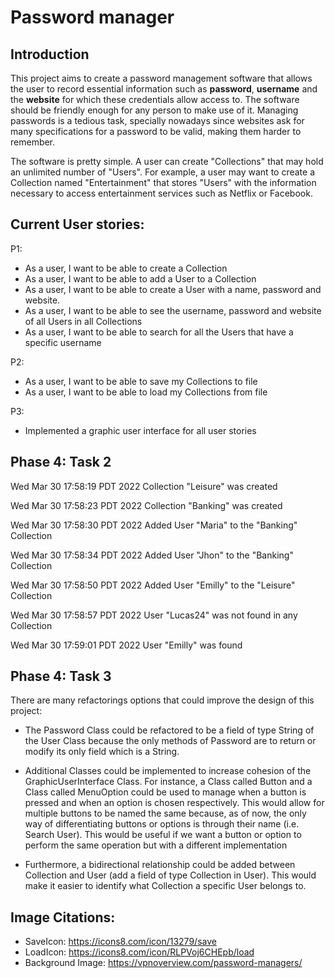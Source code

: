 # Password manager 

## Introduction
This project aims to create a password management software that allows the user to record essential information such as **password**, **username** 
and the **website** for which these credentials allow access to. The software should be friendly enough for any person to make use of it.
Managing passwords is a tedious task, specially nowadays since websites ask for many specifications for a password to be valid, making them
harder to remember.

The software is pretty simple. A user can create "Collections" that may hold an unlimited number of "Users". 
For example, a user may want to create a Collection named "Entertainment" that stores "Users" with the information necessary to access
entertainment services such as Netflix or Facebook.


## Current User stories:
P1:
- As a user, I want to be able to create a Collection
- As a user, I want to be able to add a User to a Collection
- As a user, I want to be able to create a User with a name, password and website.
- As a user, I want to be able to see the username, password and website of all Users in all Collections
- As a user, I want to be able to search for all the Users that have a specific username

P2:
- As a user, I want to be able to save my Collections to file
- As a user, I want to be able to load my Collections from file

P3:
- Implemented a graphic user interface for all user stories



## Phase 4: Task 2
Wed Mar 30 17:58:19 PDT 2022
Collection "Leisure" was created

Wed Mar 30 17:58:23 PDT 2022
Collection "Banking" was created

Wed Mar 30 17:58:30 PDT 2022
Added User "Maria" to the "Banking" Collection

Wed Mar 30 17:58:34 PDT 2022
Added User "Jhon" to the "Banking" Collection

Wed Mar 30 17:58:50 PDT 2022
Added User "Emilly" to the "Leisure" Collection

Wed Mar 30 17:58:57 PDT 2022
User "Lucas24" was not found in any Collection

Wed Mar 30 17:59:01 PDT 2022
User "Emilly" was found

## Phase 4: Task 3
There are many refactorings options that could improve the design of this project: 
- The Password Class could be refactored to be a field of type String of the User Class because the only methods of Password are to return or modify its 
only field which is a String. 

- Additional Classes could be implemented to increase cohesion of the GraphicUserInterface Class. For instance, a Class 
called Button and a Class called MenuOption could be used to manage when a button is pressed and when an option is chosen 
respectively. This would allow for multiple buttons to be named the same because, as of now, the only way of differentiating 
buttons or options is through their name (i.e. Search User). This would be useful if we want a button or option to perform
the same operation but with a different implementation

- Furthermore, a bidirectional relationship could be added between Collection and User (add a field of type Collection in User). 
This would make it easier to identify what Collection a specific User belongs to. 



## Image Citations:
- SaveIcon: https://icons8.com/icon/13279/save
- LoadIcon: https://icons8.com/icon/RLPVoj6CHEpb/load
- Background Image: https://vpnoverview.com/password-managers/